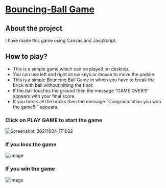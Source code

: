 # [Bouncing-Ball Game](https://mitushi-23.github.io/Bouncing-Ball/)

## About the project
I have made this game using Canvas and JavaScript.

## How to play?
* This is a simple game which can be played on desktop.
* You can use left and right arrow keys or mouse to move the paddle.
* This is a simple Bouncing Ball Game in which you have to break the brick with ball without hitting the floor.
* If the ball touches the ground then the message "GAME OVER!!!" appears with your final score.
* If you break all the bricks then the message "Congractulation you won the game!!!" appears.

### Click on PLAY GAME to start the game
![Screenshot_20211004_171622](https://user-images.githubusercontent.com/83106116/135846038-db562ddb-7f6d-4d60-b200-d09923751315.png)



### If you loss the game
![image](https://user-images.githubusercontent.com/83106116/135846222-c81ebe64-3d2b-4651-95b4-80b69a5d5185.png)


### If you win the game  
![image](https://user-images.githubusercontent.com/83106116/135846717-d1157fe1-fcb9-40a1-ac8e-73e365589b02.png)

